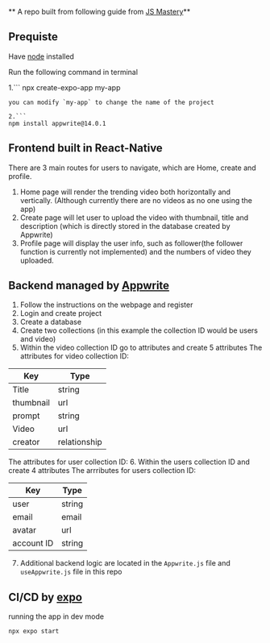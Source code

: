 ** A repo built from following guide from [JS Mastery](https://github.com/adrianhajdin/aora)**

Prequiste
---
Have [node](https://nodejs.org/en) installed

Run the following command in terminal

1.```
npx create-expo-app my-app
```
you can modify `my-app` to change the name of the project

2.```
npm install appwrite@14.0.1
```

   

Frontend built in React-Native
---
There are 3 main routes for users to navigate, which are Home, create and profile.
1. Home page will render the trending video both horizontally and vertically. (Although currently there are no videos as no one using the app)
2. Create page will let user to upload the video with thumbnail, title and description (which is directly stored in the database created by Appwrite)
3. Profile page will display the user info, such as follower(the follower function is currently not implemented) and the numbers of video they uploaded.

Backend managed by [Appwrite](https://appwrite.io/)
---
1. Follow the instructions on the webpage and register
2. Login and create project
3. Create a database
4. Create two collections (in this example the collection ID would be users and video)
5. Within the video collection ID go to attributes and create 5 attributes
The attributes for video collection ID:

| Key | Type |
| -------- | ------- |
| Title | string |
| thumbnail | url |
| prompt | string |
| Video | url |
| creator | relationship |

The attributes for user collection ID:
6. Within the users collection ID and create 4 attributes
The arrributes for users collection ID:

| Key | Type |
| -------- | ------- |
| user | string |
| email | email |
| avatar | url |
| account ID | string |

7. Additional backend logic are located in the `Appwrite.js` file and `useAppwrite.js` file in this repo



CI/CD by [expo](https://expo.dev/)
---

running the app in dev mode
```
npx expo start
```

